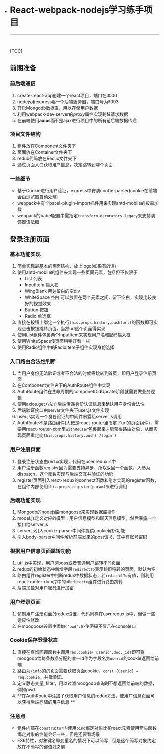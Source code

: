 * # React-webpack-nodejs学习练手项目

  ---

  ​

  [TOC]

  ## 前期准备

  ### 前后端通信

  1. create-react-app创建一个react项目，端口在3000
  2. nodejs用express起一个后端服务器，端口号为9093
  3. 开启Mongodb数据库，用以存储用户数据
  4. 利用webpack-dev-server的*proxy*属性实现跨域请求数据
  5. 在前端使用**axios**而不是ajax进行项目中的所有前后端数据传递

  ### 项目文件结构

  1. 组件放在Component文件夹下
  2. 页面放在Container文件夹下
  3. redux代码放在Redux文件夹下
  4. 通过页面入口获取用户信息，决定跳转到哪个页面

  ### 一些细节

  * 基于Cookie进行用户验证，express中安装cookie-parser(cookie在前端会由浏览器自动处理)
  * webpack中有个babel-plugin-import插件用来实现antd-mobile的按需加载
  * webpack的babel配置中需指定`transform-decorators-legacy`来支持装饰器语法糖



  ## 登录注册页面

  ### 基本功能实现

  1. 简单实现最基本的页面结构，放上logo(如果有的话)
  2. 使用antd-mobile的组件来实现一些页面元素，包括但不仅限于
     * List 列表
     * InputItem 输入框
     * WingBlank 两边留白的空div
     * WhiteSpace 空白 可以放置在两个元素之间，留下空白，实现比较良好的视觉效果
     * Button 按钮
     * Radio 单选框
  3. 直接在按钮上绑定一个执行`this.props.history.push(url)`的函数即可实现点击按钮跳转页面，当然url这个页面得实现
  4. 使用List组件包裹两个InputItem来实现用户名和密码输入框
  5. 使用WhiteSpace使页面稍稍好看一些
  6. 使用Radio组件中的RadioItem子组件实现身份选择



  ### 入口路由合法性判断

  1. 当用户身份无法验证或者不合法的时候需跳转到首页，即用户登录注册页面
  2. 在Component文件夹下的AuthRoute组件中实现
  3. AuthRoute组件在生命周期的componetDidUpdate阶段就需要做业务逻辑
  4. 使用axios.get方法向后端传递身份认证信息来确认用户身份合法性
  5. 后端验证接口由server文件夹下user.js文件实现
  6. user.js实现一个身份验证的中间件暴露给server.js调用
  7. AuthRoute不是路由组件(大概是react-router里指定了url的页面组件)，需要用react-router-dom里`withRouter`包裹起来才能获得路由对象，从而实现页面重定向`this.props.history.push('/login')`


  ### 用户注册页面

  1. 登录注册状态由redux实现，代码在user.redux.js中
  2. 用户注册函数register因为需要支持异步，所以返回一个函数，入参为dispatch，这个函数实现与后端交互并验证的功能
  3. register页面引入react-redux的connect函数和刚才实现的register函数，在组件内部使用`this.props.register(param)`来进行调用

  ### 后端功能实现

  1. Mongodb的nodejs库mongoose来实现数据库操作
  2. model.js定义对应的模型：用户信息模型和聊天信息模型，然后暴露一个接口给server.js
  3. server.js引入cookie-parser中间件提供cookie解析功能
  4. 引入body-parser中间件解析前端发来的post请求，其中有账号密码

  ### 根据用户信息页面跳转功能

  1. util.js中实现，用户是boss或者普通用户跳转不同页面
  2. redux的初始状态中新增字段`redirectTo`表示跳即将转的页面，默认为空
  3. 路由组件register中判断redux中数据状态，若`redirectTo`有值，则利用react-router-dom库中的`<Redirect>`组件进行路由跳转
  4. 后端加盐对用户密码进行加密

  ### 用户登录页面

  1. 仿制用户注册页面的redux设置，代码同样在user.redux.js中，但做一些适应性修改
  2. 在moogoose设置中添加`{'pwd':0}`使密码不显示在console口

  ### Cookie保存登录状态

  1. 直接在查询回调函数中调用`res.cookie('userid',doc._id)`即可将moogodb给每条数据分配的唯一id作为字段名为`userid`的cookie返回给前端
  2. 路由为`/info`的的页面需要获取页面cookie，`const {userid} = req.cookie`，并做验证。
  3. 定义静态变量_filter，用以过滤moogodb查询时不想返回给前端的数据，例如pwd
  4. **在AuthRoute中添加了获取用户信息的redux方法，使用户信息页面可以获得后端存储的用户信息 **


  ### 注意点

  * 组件内部在`constructor`内使用`bind`绑定对象比在react元素使用箭头函数绑定对象的性能会好一些，但是还要看场景
  * ES6特性，对象键名即变量名的情况下可以简写，但是这个简写对象约定放在不简写的键值对之前